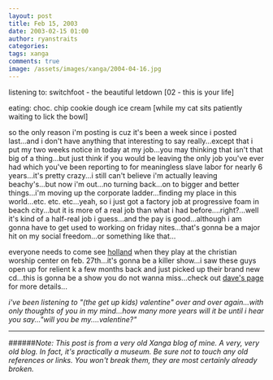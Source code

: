 ```yaml
---
layout: post
title: Feb 15, 2003
date: 2003-02-15 01:00
author: ryanstraits
categories:
tags: xanga
comments: true
image: /assets/images/xanga/2004-04-16.jpg
---
```

listening to: switchfoot - the beautiful letdown [02 - this is your life]

eating: choc. chip cookie dough ice cream [while my cat sits patiently waiting to lick the bowl]

<!-- break -->

so the only reason i'm posting is cuz it's been a week since i posted last...and i don't have anything that interesting to say really...except that i put my two weeks notice in today at my job...you may thinking that isn't that big of a thing...but just think if you would be leaving the only job you've ever had which you've been reporting to for meaningless slave labor for nearly 6 years...it's pretty crazy...i still can't believe i'm actually leaving beachy's...but now i'm out...no turning back...on to bigger and better things...i'm moving up the corporate ladder...finding my place in this world...etc. etc. etc...yeah, so i just got a factory job at progressive foam in beach city...but it is more of a real job than what i had before....right?...well it's kind of a half-real job i guess...and the pay is good...although i am gonna have to get used to working on friday nites...that's gonna be a major hit on my social freedom...or something like that...

everyone needs to come see <a href="http://www.hollandband.com" target="_blank">holland</a> when they play at the christian worship center on feb. 27th...it's gonna be a killer show...i saw these guys open up for relient k a few months back and just picked up their brand new cd...this is gonna be a show you do not wanna miss...check out <a href="http://www.xanga.com/dreamerswell" target="_blank">dave's page</a> for more details...

<em>i've been listening to "(the get up kids) valentine" over and over again...with only thoughts of you in my mind...how many more years will it be until i hear you say..."will you be my....valentine?"</em>

---

######*Note: This post is from a very old Xanga blog of mine. A very, very old blog. In fact, it's practically a museum. Be sure not to touch any old references or links. You won't break them, they are most certainly already broken.*